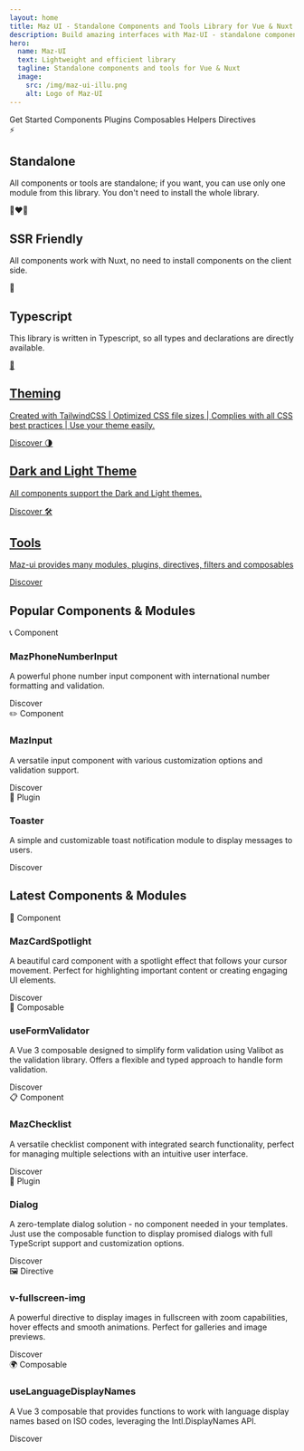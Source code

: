 ```yaml
---
layout: home
title: Maz UI - Standalone Components and Tools Library for Vue & Nuxt
description: Build amazing interfaces with Maz-UI - standalone components & tools library for Vue.JS & Nuxt.JS
hero:
  name: Maz-UI
  text: Lightweight and efficient library
  tagline: Standalone components and tools for Vue & Nuxt
  image:
    src: /img/maz-ui-illu.png
    alt: Logo of Maz-UI
---
```


<section class="maz-flex maz-pb-14 maz-flex-wrap maz-justify-center maz-items-center tab-l:maz-justify-start maz-gap-2">
  <MazBtn href="/guide/getting-started" color="primary" size="md" rounded>Get Started</MazBtn>
  <MazBtn href="/components/maz-btn" color="theme" size="md" pastel rounded>Components</MazBtn>
  <MazBtn href="/plugins/toaster" color="theme" size="md" pastel rounded>Plugins</MazBtn>
  <MazBtn href="/composables/use-theme-handler" color="theme" size="md" pastel rounded>Composables</MazBtn>
  <MazBtn href="/helpers/currency" color="theme" size="md" pastel rounded>Helpers</MazBtn>
  <MazBtn href="/directives/fullscreen-img" color="theme" size="md" pastel rounded>Directives</MazBtn>
  <MazBtn rounded v-if="typeof starCount === 'number'" href="https://github.com/LouisMazel/maz-ui" target="blank" outline color="theme" left-icon="github" size="md" :right-icon="StarIcon">
    <MazAnimatedCounter :count="starCount" class="maz-text-xl maz-pl-2" />
  </MazBtn>
</section>
<section class="maz-grid mob-l:maz-grid-cols-2 tab-m:maz-grid-cols-3 maz-gap-4 maz-flex-wrap vp-raw">
  <MazCardSpotlight no-elevation content-class="maz-flex maz-flex-col maz-gap-2 maz-items-start">
    <span class="maz-py-1 maz-px-2 maz-bg-color-light maz-rounded-md maz-text-2xl">
      ⚡️
    </span>
    <h2 class="maz-text-base maz-font-semibold">Standalone</h2>
    <p class="dark:maz-text-gray-300 maz-text-muted maz-text-sm">
      All components or tools are standalone; if you want, you can use only one module from this library.
      You don't need to install the whole library.
    </p>
  </MazCardSpotlight>
  <MazCardSpotlight no-elevation content-class="maz-flex maz-flex-col maz-gap-2 maz-items-start">
    <span class="maz-py-1 maz-px-2 maz-bg-color-light maz-rounded-md maz-text-2xl">
      👨‍❤️‍👨
    </span>
    <h2 class="maz-text-base maz-font-semibold">SSR Friendly</h2>
    <p class="dark:maz-text-gray-300 maz-text-muted maz-text-sm">
      All components work with Nuxt, no need to install components on the client side.
    </p>
  </MazCardSpotlight>
  <MazCardSpotlight no-elevation content-class="maz-flex maz-flex-col maz-gap-2 maz-items-start">
    <span class="maz-py-1 maz-px-2 maz-bg-color-light maz-rounded-md maz-text-2xl">
      🔐
    </span>
    <h2 class="maz-text-base maz-font-semibold">Typescript</h2>
    <p class="dark:maz-text-gray-300 maz-text-muted maz-text-sm">
      This library is written in Typescript, so all types and declarations are directly available.
    </p>
  </MazCardSpotlight>
  <a href="/guide/theme" class="maz-flex">
    <MazCardSpotlight no-elevation class="maz-w-full" content-class="maz-flex maz-flex-col maz-gap-2 maz-items-start">
      <span class="maz-py-1 maz-px-2 maz-bg-color-light maz-rounded-md maz-text-2xl">
        💄
      </span>
      <h2 class="maz-text-base maz-font-semibold">Theming</h2>
      <p class="dark:maz-text-gray-300 maz-text-muted maz-text-sm">
        Created with TailwindCSS | Optimized CSS file sizes | Complies with all CSS best practices | Use your theme easily.
      </p>
      <div class="maz-flex-1"></div>
      <MazBtn color="theme" outline size="sm" block href="/guide/theme">Discover</MazBtn>
    </MazCardSpotlight>
  </a>
  <a href="/guide/dark-mode" class="maz-flex">
    <MazCardSpotlight no-elevation class="maz-w-full" content-class="maz-flex maz-flex-col maz-gap-2 maz-items-start">
      <span class="maz-py-1 maz-px-2 maz-bg-color-light maz-rounded-md maz-text-2xl">
        🌗
      </span>
      <h2 class="maz-text-base maz-font-semibold">Dark and Light Theme</h2>
      <p class="dark:maz-text-gray-300 maz-text-muted maz-text-sm">
        All components support the Dark and Light themes.
      </p>
      <div class="maz-flex-1"></div>
      <MazBtn color="theme" outline size="sm" block href="/guide/dark-mode">Discover</MazBtn>
    </MazCardSpotlight>
  </a>
  <a href="/plugins/toaster" class="maz-flex">
    <MazCardSpotlight no-elevation class="maz-w-full" content-class="maz-flex maz-flex-col maz-gap-2 maz-items-start">
      <span class="maz-py-1 maz-px-2 maz-bg-color-light maz-rounded-md maz-text-2xl">
        🛠
      </span>
      <h2 class="maz-text-base maz-font-semibold">Tools</h2>
      <p class="dark:maz-text-gray-300 maz-text-muted maz-text-sm">
        Maz-ui provides many modules, plugins, directives, filters and composables
      </p>
      <div class="maz-flex-1"></div>
      <MazBtn color="theme" outline size="sm" block href="/plugins/toaster">Discover</MazBtn>
    </MazCardSpotlight>
  </a>
</section>

<section class="maz-mt-12 vp-raw">
  <h2 class="maz-text-2xl maz-font-bold maz-mb-8">Popular Components & Modules</h2>
  <div class="maz-grid maz-grid-cols-1 tab-m:maz-grid-cols-2 tab-l:maz-grid-cols-3 maz-gap-4">
    <MazCardSpotlight color="info" no-elevation content-class="maz-flex maz-flex-col maz-gap-2">
      <div class="maz-flex maz-items-start maz-gap-2 maz-justify-between w-full">
        <span class="maz-py-1 maz-px-2 maz-bg-color-light maz-rounded-md maz-text-2xl">
          📞
        </span>
        <MazBadge color="info" class="maz-text-base" rounded>Component</MazBadge>
      </div>
      <h3 class="maz-text-base maz-font-semibold">MazPhoneNumberInput</h3>
      <p class="dark:maz-text-gray-300 maz-text-muted maz-text-sm">
        A powerful phone number input component with international number formatting and validation.
      </p>
      <div class="maz-flex-1"></div>
      <MazBtn color="theme" outline size="sm" block href="/components/maz-phone-number-input">Discover</MazBtn>
    </MazCardSpotlight>
    <MazCardSpotlight color="info" no-elevation content-class="maz-flex maz-flex-col maz-gap-2">
      <div class="maz-flex maz-items-start maz-gap-2 maz-justify-between w-full">
        <span class="maz-py-1 maz-px-2 maz-bg-color-light maz-rounded-md maz-text-2xl">
          ✏️
        </span>
        <MazBadge color="info" class="maz-text-base" rounded>Component</MazBadge>
      </div>
      <h3 class="maz-text-base maz-font-semibold">MazInput</h3>
      <p class="dark:maz-text-gray-300 maz-text-muted maz-text-sm">
        A versatile input component with various customization options and validation support.
      </p>
      <div class="maz-flex-1"></div>
      <MazBtn color="theme" outline size="sm" block href="/components/maz-input">Discover</MazBtn>
    </MazCardSpotlight>
    <MazCardSpotlight color="info" no-elevation content-class="maz-flex maz-flex-col maz-gap-2">
      <div class="maz-flex maz-items-start maz-gap-2 maz-justify-between w-full">
        <span class="maz-py-1 maz-px-2 maz-bg-color-light maz-rounded-md maz-text-2xl">
          🔔
        </span>
        <MazBadge color="info" class="maz-text-base" rounded>Plugin</MazBadge>
      </div>
      <h3 class="maz-text-base maz-font-semibold">Toaster</h3>
      <p class="dark:maz-text-gray-300 maz-text-muted maz-text-sm">
        A simple and customizable toast notification module to display messages to users.
      </p>
      <div class="maz-flex-1"></div>
      <MazBtn color="theme" outline size="sm" block href="/plugins/toaster">Discover</MazBtn>
    </MazCardSpotlight>
  </div>
</section>

<section class="maz-mt-12 vp-raw">
  <h2 class="maz-text-2xl maz-font-bold maz-mb-8">Latest Components & Modules</h2>
  <div class="maz-grid maz-grid-cols-1 tab-m:maz-grid-cols-2 tab-l:maz-grid-cols-3 maz-gap-4">
    <MazCardSpotlight color="secondary" no-elevation content-class="maz-flex maz-flex-col maz-gap-2">
      <div class="maz-flex maz-items-start maz-gap-2 maz-justify-between w-full">
        <span class="maz-py-1 maz-px-2 maz-bg-color-light maz-rounded-md maz-text-2xl">
          🔦
        </span>
        <MazBadge color="secondary" class="maz-text-base" rounded>Component</MazBadge>
      </div>
      <h3 class="maz-text-base maz-font-semibold">MazCardSpotlight</h3>
      <p class="dark:maz-text-gray-300 maz-text-muted maz-text-sm">
        A beautiful card component with a spotlight effect that follows your cursor movement. Perfect for highlighting important content or creating engaging UI elements.
      </p>
      <div class="maz-flex-1"></div>
      <MazBtn color="theme" outline size="sm" block href="/components/maz-card-spotlight">Discover</MazBtn>
    </MazCardSpotlight>
    <MazCardSpotlight color="secondary" no-elevation content-class="maz-flex maz-flex-col maz-gap-2">
      <div class="maz-flex maz-items-start maz-gap-2 maz-justify-between w-full">
        <span class="maz-py-1 maz-px-2 maz-bg-color-light maz-rounded-md maz-text-2xl">
          📝
        </span>
        <MazBadge color="secondary" class="maz-text-base" rounded>Composable</MazBadge>
      </div>
      <h3 class="maz-text-base maz-font-semibold">useFormValidator</h3>
      <p class="dark:maz-text-gray-300 maz-text-muted maz-text-sm">
        A Vue 3 composable designed to simplify form validation using Valibot as the validation library. Offers a flexible and typed approach to handle form validation.
      </p>
      <div class="maz-flex-1"></div>
      <MazBtn color="theme" outline size="sm" block href="/composables/use-form-validator">Discover</MazBtn>
    </MazCardSpotlight>
    <MazCardSpotlight color="secondary" no-elevation content-class="maz-flex maz-flex-col maz-gap-2">
      <div class="maz-flex maz-items-start maz-gap-2 maz-justify-between w-full">
        <span class="maz-py-1 maz-px-2 maz-bg-color-light maz-rounded-md maz-text-2xl">
          📋
        </span>
        <MazBadge color="secondary" class="maz-text-base" rounded>Component</MazBadge>
      </div>
      <h3 class="maz-text-base maz-font-semibold">MazChecklist</h3>
      <p class="dark:maz-text-gray-300 maz-text-muted maz-text-sm">
        A versatile checklist component with integrated search functionality, perfect for managing multiple selections with an intuitive user interface.
      </p>
      <div class="maz-flex-1"></div>
      <MazBtn color="theme" outline size="sm" block href="/components/maz-checklist">Discover</MazBtn>
    </MazCardSpotlight>
    <MazCardSpotlight color="secondary" no-elevation content-class="maz-flex maz-flex-col maz-gap-2">
      <div class="maz-flex maz-items-start maz-gap-2 maz-justify-between w-full">
        <span class="maz-py-1 maz-px-2 maz-bg-color-light maz-rounded-md maz-text-2xl">
          💬
        </span>
        <MazBadge color="secondary" class="maz-text-base" rounded>Plugin</MazBadge>
      </div>
      <h3 class="maz-text-base maz-font-semibold">Dialog</h3>
      <p class="dark:maz-text-gray-300 maz-text-muted maz-text-sm">
        A zero-template dialog solution - no component needed in your templates. Just use the composable function to display promised dialogs with full TypeScript support and customization options.
      </p>
      <div class="maz-flex-1"></div>
      <MazBtn color="theme" outline size="sm" block href="/plugins/dialog">Discover</MazBtn>
    </MazCardSpotlight>
    <MazCardSpotlight color="secondary" no-elevation content-class="maz-flex maz-flex-col maz-gap-2">
      <div class="maz-flex maz-items-start maz-gap-2 maz-justify-between w-full">
        <span class="maz-py-1 maz-px-2 maz-bg-color-light maz-rounded-md maz-text-2xl">
          🖼️
        </span>
        <MazBadge color="secondary" class="maz-text-base" rounded>Directive</MazBadge>
      </div>
      <h3 class="maz-text-base maz-font-semibold">v-fullscreen-img</h3>
      <p class="dark:maz-text-gray-300 maz-text-muted maz-text-sm">
        A powerful directive to display images in fullscreen with zoom capabilities, hover effects and smooth animations. Perfect for galleries and image previews.
      </p>
      <div class="maz-flex-1"></div>
      <MazBtn color="theme" outline size="sm" block href="/directives/fullscreen-img">Discover</MazBtn>
    </MazCardSpotlight>
    <MazCardSpotlight color="secondary" no-elevation content-class="maz-flex maz-flex-col maz-gap-2">
      <div class="maz-flex maz-items-start maz-gap-2 maz-justify-between w-full">
        <span class="maz-py-1 maz-px-2 maz-bg-color-light maz-rounded-md maz-text-2xl">
          🌍
        </span>
        <MazBadge color="secondary" class="maz-text-base" rounded>Composable</MazBadge>
      </div>
      <h3 class="maz-text-base maz-font-semibold">useLanguageDisplayNames</h3>
      <p class="dark:maz-text-gray-300 maz-text-muted maz-text-sm">
        A Vue 3 composable that provides functions to work with language display names based on ISO codes, leveraging the Intl.DisplayNames API.
      </p>
      <div class="maz-flex-1"></div>
      <MazBtn color="theme" outline size="sm" block href="/composables/use-language-display-names">Discover</MazBtn>
    </MazCardSpotlight>
  </div>
</section>

<script lang="ts" setup>
  import { ref } from 'vue'
  import StarIcon from 'maz-ui/icons/star-solid.svg'

  const GITHUB_TOKEN = import.meta.env.VITE_GITHUB_TOKEN;

  async function getStarCount(owner = 'LouisMazel', repo = 'maz-ui') {
    try {
      const response = await fetch(`https://api.github.com/repos/${owner}/${repo}`, {
        headers: {
          'Authorization': `token ${GITHUB_TOKEN}`,
          'Accept': 'application/vnd.github.v3+json'
        }
      });

      if (!response.ok) {
        throw new Error(`HTTP error! status: ${response.status}`);
      }

      const data = await response.json();
      return data.stargazers_count;
    } catch (error) {
      console.error('Erreur lors de la récupération des données:', error);
      return null;
    }
  }

  const starCount = ref<number>(0)

  getStarCount('LouisMazel', 'maz-ui').then((count) => {
    starCount.value = count
  })
</script>
